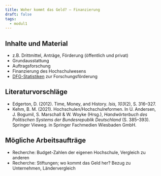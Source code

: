 ```yaml
---
title: Woher kommt das Geld? – Finanzierung
draft: false
tags:
  - modul1
---
```


## Inhalte und Material

- z.B. Drittmittel, Anträge, Förderung (öffentlich und privat)
- Grundausstattung
- Auftragsforschung
- Finanzierung des Hochschulwesens
- [DFG-Statistiken](https://www.dfg.de/de/aktuelles/zahlen-fakten/statistik) zur Forschungsförderung

## Literaturvorschläge

- Edgerton, D. (2012). Time, Money, and History. _Isis, 103_(2), S. 316–327.
- Kehm, B. M. (2021). Hochschulen/Hochschulreformen. In U. Andersen, J. Bogumil, S. Marschall & W. Woyke (Hrsg.), _Handwörterbuch des Politischen Systems der Bundesrepublik Deutschland_ (S. 385–393). Springer Vieweg. in Springer Fachmedien Wiesbaden GmbH.

## Mögliche Arbeitsaufträge

- Recherche: Budget-Zahlen der eigenen Hochschule, Vergleich zu anderen
- Recherche: Stiftungen; wo kommt das Geld her? Bezug zu Unternehmen, Ländervergleich
